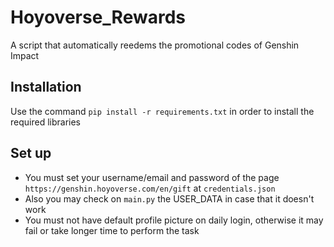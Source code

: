 # Hoyoverse_Rewards
A script that automatically reedems the promotional codes of Genshin Impact


## Installation
Use the command `pip install -r requirements.txt` in order to install the required libraries

## Set up
- You must set your username/email and password of the page `https://genshin.hoyoverse.com/en/gift` at `credentials.json` 
- Also you may check on `main.py` the USER_DATA in case that it doesn't work
- You must not have default profile picture on daily login, otherwise it may fail or take longer time to perform the task
